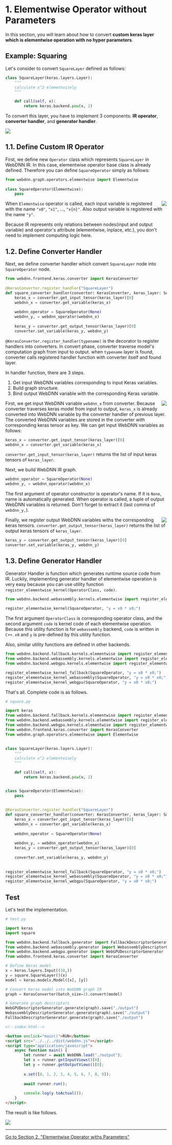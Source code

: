 # 1. Elementwise Operator without Parameters

In this section, you will learn about how to convert **custom keras layer which is elementwise operation with no hyper parameters**.
 

## Example: Squaring

Let's consider to convert `SquareLayer` defined as follows:

```python
class SquareLayer(keras.layers.Layer):
    """
    calculate x^2 elementwisely
    """

    def call(self, x):
        return keras.backend.pow(x, 2)
```

To convert this layer, you have to implement 3 components: **IR operator**, **converter handler**, and **generator handler**.

<img src="../figures/section1_overview.png">


## 1.1. Define Custom IR Operator

First, we define new `Operator` class which represents `SquareLayer` in WebDNN IR. In this case, elementwise operator base class is already defined. Therefore you can define `SquareOperator` simply as follows:

```python
from webdnn.graph.operators.elementwise import Elementwise
    
class SquareOperator(Elementwise):
    pass
```

<img src="../figures/square_operator.png" align=right>

When `Elementwise` operator is called, each input variable is registered with the name `"x0"`, `"x1"`, ..., `"x{n}"`. Also output variable is registered with the name `"y"`.

Because IR represents only relations between nodes(input and output variable) and operator's attribute (elementwise, inplace, etc.), you don't need to implement computing logic here.


## 1.2. Define Converter Handler

Next, we define converter handler which convert `SquareLayer` node into `SquareOperator` node.

```python
from webdnn.frontend.keras.converter import KerasConverter
    
@KerasConverter.register_handler("SquareLayer")
def square_converter_handler(converter: KerasConverter, keras_layer: SquareLayer):
    keras_x = converter.get_input_tensor(keras_layer)[0]
    webdnn_x = converter.get_variable(keras_x)
    
    webdnn_operator = SquareOperator(None)
    webdnn_y, = webdnn_operator(webdnn_x)
    
    keras_y = converter.get_output_tensor(keras_layer)[0]
    converter.set_variable(keras_y, webdnn_y)
```

`@KerasConverter.register_handler(typename)` is the decorator to register handlers into converters. In convert phase, converter traverse model's computation graph from input to output. when `typename` layer is found, converter calls registered handler function with converter itself and found layer.

In handler function, there are 3 steps.

1. Get input WebDNN variables corresponding to input Keras variables.
2. Build graph structure.
3. Bind output WebDNN variable with the corresponding Keras variable.

<img src="../figures/keras_converter_internal.png" align=right>

First, we get input WebDNN variable `webdnn_x` from converter. Because converter traverses keras model from input to output, `keras_x` is already converted into WebDNN variable by the converter handler of previous layer. The converted WebDNN variables are stored in the converter with corresponding keras tensor as key. We can get input WebDNN variables as follows:

```python
keras_x = converter.get_input_tensor(keras_layer)[0]
webdnn_x = converter.get_variable(keras_x)
```

`converter.get_input_tensor(keras_layer)` returns the list of input keras tensors of `keras_layer`.

Next, we build WebDNN IR graph.

```python
webdnn_operator = SquareOperator(None)
webdnn_y, = webdnn_operator(webdnn_x)
```

The first argument of operator constructor is operator's name. If it is `None`, name is automatically generated. When operator is called, a tuple of output WebDNN variables is returned. Don't forget to extract it (last comma of `webdnn_y,`).

<img src="../figures/keras_converter_internal2.png" align=right>

Finally, we register output WebDNN variables withs the corresponding keras tensors. `converter.get_output_tensor(keras_layer)` returns the list of output keras tensors of `keras_layer`.

```python
keras_y = converter.get_output_tensor(keras_layer)[0]
converter.set_variable(keras_y, webdnn_y)
```


## 1.3. Define Generator Handler

Generator Handler is function which generates runtime source code from IR. Luckily, implementing generator handler of elementwise operation is very easy because you can use utility function `register_elementwise_kernel(OperatorClass, code)`.

```python
from webdnn.backend.webassembly.kernels.elementwise import register_elementwise_kernel
    
register_elementwise_kernel(SquareOperator, "y = x0 * x0;")
```

The first argument `OperatorClass` is corresponding operator class, and the second argument `code` is
kernel code of each elementwise operation. Because this utility function is for `webassembly` backend,
`code` is written in `C++`. `x0` and `y` is pre-defined by this utility function.

Also, similar utility functions are defined in other backends.

```python
from webdnn.backend.fallback.kernels.elementwise import register_elementwise_kernel as register_elementwise_kernel_fallback
from webdnn.backend.webassembly.kernels.elementwise import register_elementwise_kernel as register_elementwise_kernel_webassembly
from webdnn.backend.webgpu.kernels.elementwise import register_elementwise_kernel as register_elementwise_kernel_webgpu

register_elementwise_kernel_fallback(SquareOperator, "y = x0 * x0;")
register_elementwise_kernel_webassembly(SquareOperator, "y = x0 * x0;")
register_elementwise_kernel_webgpu(SquareOperator, "y = x0 * x0;")
```

That's all. Complete code is as follows.

```python
# square.py

import keras
from webdnn.backend.fallback.kernels.elementwise import register_elementwise_kernel as register_elementwise_kernel_fallback
from webdnn.backend.webassembly.kernels.elementwise import register_elementwise_kernel as register_elementwise_kernel_webassembly
from webdnn.backend.webgpu.kernels.elementwise import register_elementwise_kernel as register_elementwise_kernel_webgpu
from webdnn.frontend.keras.converter import KerasConverter
from webdnn.graph.operators.elementwise import Elementwise
    
    
class SquareLayer(keras.layers.Layer):
    """
    calculate x^2 elementwisely
    """

    def call(self, x):
        return keras.backend.pow(x, 2)


class SquareOperator(Elementwise):
    pass
    
    
@KerasConverter.register_handler("SquareLayer")
def square_converter_handler(converter: KerasConverter, keras_layer: SquareLayer):
    keras_x = converter.get_input_tensor(keras_layer)[0]
    webdnn_x = converter.get_variable(keras_x)
    
    webdnn_operator = SquareOperator(None)
    
    webdnn_y, = webdnn_operator(webdnn_x)
    keras_y = converter.get_output_tensor(keras_layer)[0]
    
    converter.set_variable(keras_y, webdnn_y)
    
    
register_elementwise_kernel_fallback(SquareOperator, "y = x0 * x0;")
register_elementwise_kernel_webassembly(SquareOperator, "y = x0 * x0;")
register_elementwise_kernel_webgpu(SquareOperator, "y = x0 * x0;")
```

## Test

Let's test the implementation.

```python
# test.py

import keras
import square

from webdnn.backend.fallback.generator import FallbackDescriptorGenerator
from webdnn.backend.webassembly.generator import WebassemblyDescriptorGenerator
from webdnn.backend.webgpu.generator import WebGPUDescriptorGenerator
from webdnn.frontend.keras.converter import KerasConverter

# Define Keras model
x = keras.layers.Input((10,))
y = square.SquareLayer()(x)
model = keras.models.Model([x], [y])

# Convert Keras model into WebDNN graph IR
graph = KerasConverter(batch_size=1).convert(model)

# Generate graph descriptors
WebGPUDescriptorGenerator.generate(graph).save("./output")
WebassemblyDescriptorGenerator.generate(graph).save("./output")
FallbackDescriptorGenerator.generate(graph).save("./output")
```

```html
<!--index.html-->

<button onclick="main()">RUN</button>
<script src="../../../dist/webdnn.js"></script>
<script type="application/javascript">
    async function main() {
        let runner = await WebDNN.load("./output");
        let x = runner.getInputViews()[0];
        let y = runner.getOutputViews()[0];
    
        x.set([0, 1, 2, 3, 4, 5, 6, 7, 8, 9]);
    
        await runner.run();
    
        console.log(y.toActual());
    }
</script>
```

The result is like follows.

<img src="../figures/section1_result.png" >

---

[Go to Section 2. "Elementwise Operator withs Parameters"](../section2)
